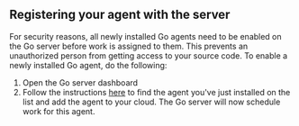 ## Registering your agent with the server

For security reasons, all newly installed Go agents need to be enabled on the Go server before work is assigned to them. This prevents an unauthorized person from getting access to your source code. To enable a newly installed Go agent, do the following:

1.  Open the Go server dashboard
2.  Follow the instructions [here](../../../configuration/managing_a_build_cloud.html) to find the agent you've just installed on the list and add the agent to your cloud. The Go server will now schedule work for this agent.

